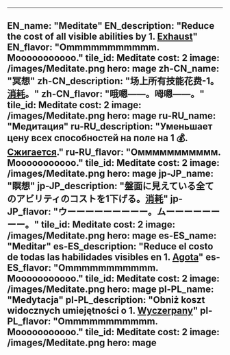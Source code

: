 ---

EN_name: "Meditate"
EN_description: "Reduce the cost of all visible abilities by 1. <u>Exhaust</u>"
EN_flavor: "Ommmmmmmmmmm. Mooooooooooo."
tile_id: Meditate
cost: 2
image: /images/Meditate.png
hero: mage
zh-CN_name: "冥想"
zh-CN_description: "场上所有技能花费-1。<u>消耗</u>。"
zh-CN_flavor: "哦嗯——。呣嗯——。"
tile_id: Meditate
cost: 2
image: /images/Meditate.png
hero: mage
ru-RU_name: "Медитация"
ru-RU_description: "Уменьшает цену всех способностей на поле на 1 💰. <u>Сжигается</u>."
ru-RU_flavor: "Oммммммммммм. Мooooooooooo."
tile_id: Meditate
cost: 2
image: /images/Meditate.png
hero: mage
jp-JP_name: "瞑想"
jp-JP_description: "盤面に見えている全てのアビリティのコストを1下げる。<u>消耗</u>"
jp-JP_flavor: "ウーーーーーーーーー。ムーーーーーーーー。"
tile_id: Meditate
cost: 2
image: /images/Meditate.png
hero: mage
es-ES_name: "Meditar"
es-ES_description: "Reduce el costo de todas las habilidades visibles en 1. <u>Agota</u>"
es-ES_flavor: "Ommmmmmmmmmm. Mooooooooooo."
tile_id: Meditate
cost: 2
image: /images/Meditate.png
hero: mage
pl-PL_name: "Medytacja"
pl-PL_description: "Obniż koszt widocznych umiejętności o 1. <u>Wyczerpany</u>"
pl-PL_flavor: "Ommmmmmmmmmm. Mooooooooooo."
tile_id: Meditate
cost: 2
image: /images/Meditate.png
hero: mage
---